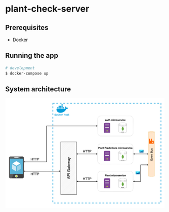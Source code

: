 # plant-check-server

## Prerequisites

- Docker

## Running the app
```bash
# development
$ docker-compose up
```

## System architecture

![Alt text](docs/system-architecture.png?raw=true "System architecture")
